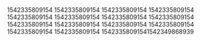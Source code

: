 1542335809154
1542335809154
1542335809154
1542335809154
1542335809154
1542335809154
1542335809154
1542335809154
1542335809154
1542335809154
1542335809154
1542335809154
1542335809154
1542335809154
15423358091541542349868939